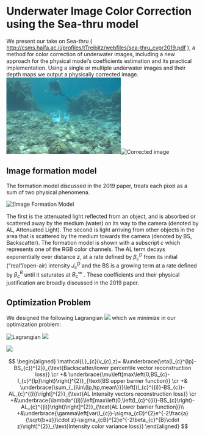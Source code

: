 # Underwater Image Color Correction using the Sea-thru model
We present our take on Sea-thru ( http://csms.haifa.ac.il/profiles/tTreibitz/webfiles/sea-thru_cvpr2019.pdf ), a method for color correction of underwater images, including a new approach for the physical model’s coeﬃcients estimation and its practical implementation. Using a single or multiple underwater images and their depth maps we output a physically corrected image.
![]()
<img src="report/figs/fixProcessSteps/01_Orig.jpg"
     alt="Original image"
     style="width:300px;" /><img src="report/figs/fixProcessSteps/07_IcontrastStr.jpg"
     alt="Corrected image"
     style="width:300px;" />
## Image formation model
The formation model discussed in the 2019 paper, treats each pixel as a sum of two physical phenomena.

<img src="https://latex.codecogs.com/gif.download?I_c%28z%29%20%3D%20%5Cunderbrace%7BJ_%7Bc%7D%5E%7BD%7D%5Ccdot%20e%5E%7B-%5Cbeta_%7Bc%7D%5E%7BD%7D%5Ccdot%20z%7D%7D_%7BAL_%7Bc%7D%7D+%5Cunderbrace%7BB_%7Bc%7D%5E%7B%5Cinfty%7D%5Cleft%281-e%5E%7B-%5Cbeta_%7Bc%7D%5E%7BB%7D%5Ccdot%20z%7D%5Cright%29%7D_%7BBS_%7Bc%7D%7D" alt="[Image Formation Model">

The ﬁrst is the attenuated light reﬂected from an object, and is absorbed or scattered away by the medium (water) on its way to the camera (denoted by AL, Attenuated Light). The second is light arriving from other objects in the area that is scattered by the medium towards the camera (denoted by BS, Backscatter). The formation model is shown  with a subscript $c$ which represents one of the RGB color channels. The AL term decays exponentially over distance $z$, at a rate deﬁned by $\beta_c^D$ from its initial (“real”/open-air) intensity $J_c^D$ and the BS is a growing term at a rate deﬁned by $\beta_c^B$ until it saturates at $B_c^{\infty}$ . These coeﬃcients and their physical justiﬁcation are broadly discussed in the 2019 paper.

## Optimization Problem
We designed the following Lagrangian <img src="https://render.githubusercontent.com/render/math?math=\mathcal{L}_{c}(v_{c},z)"> which we minimize in our optimization problem:


<img src="https://latex.codecogs.com/gif.download?%5Cbegin%7Baligned%7D%20%5Cmathcal%7BL%7D_%7Bc%7D%28v_%7Bc%7D%2Cz%29%3D%20%26%5Cunderbrace%7B%5Ceta%28I_%7Bc%7D%5E%7Blp%7D-BS_%7Bc%7D%29%5E%7B2%7D%7D_%7B%5Ctext%7BBackscatter/lower%20percentile%20vector%20reconstruction%20loss%7D%7D%20%5Ccr%20+%26%20%5Cunderbrace%7B%5Cmu%5Cleft%5Bmax%5Cleft%280%2CBS_%7Bc%7D-I_%7Bc%7D%5E%7Blp%7D%5Cright%29%5Cright%5D%5E%7B2%7D%7D_%7B%5Ctext%7BBS%20upper%20barrier%20function%7D%7D%20%5Ccr%20+%26%20%5Cunderbrace%7B%5Csum_%7B_%7Bi%5Cin%5C%7Blp%2Chp%2Cmean%5C%7D%7D%7D%5Cleft%5B%28I_%7Bc%7D%5E%7B%28i%29%7D-BS_%7Bc%7D%29-AL_%7Bc%7D%5E%7B%28i%29%7D%5Cright%5D%5E%7B2%7D%7D_%7B%5Ctext%7BAL%20Intensity%20vectors%20reconstruction%20loss%7D%7D%20%5Ccr%20+%26%5Cunderbrace%7B%5Clambda%5E%7B%28i%29%7D%5Cleft%5Bmax%5Cleft%280%2C%5Cleft%28I_%7Bc%7D%5E%7B%28i%29%7D-BS_%7Bc%7D%5Cright%29-AL_%7Bc%7D%5E%7B%28i%29%7D%5Cright%29%5Cright%5D%5E%7B2%7D%7D_%7B%5Ctext%7BAL%20Lower%20barrier%20function%7D%7D%5C%5C%20+%26%5Cunderbrace%7B%5Cgamma%5Cleft%5Bvar%28I_%7Bc%7D%29-%5Csigma_%7BcD%7D%5E%7B2%7De%5E%7B-2%5Cfrac%7Ba%7D%7B%5Csqrt%7Bb+z%7D%7D%5Ccdot%20z%7D-%5Csigma_%7BcB%7D%5E%7B2%7De%5E%7B-2%5Cbeta_%7Bc%7D%5E%7BB%7D%5Ccdot%20z%7D%5Cright%5D%5E%7B2%7D%7D_%7B%5Ctext%7BIntensity%20color%20variance%20loss%7D%7D%20%5Cend%7Baligned%7D" alt="Lagrangian">

<img src="https://render.githubusercontent.com/render/math?math=I_c(z) = \underbrace{ J_{c}^{D}\cdot e^{-\beta_{c}^{D}\cdot z} }_{ AL_{c} } + \underbrace{ B_{c}^{\infty}\left(1-e^{ -\beta_{c}^{B}\cdot z} \right) }_{ BS_{c} }">

<img src="https://render.githubusercontent.com/render/math?math=\begin{aligned}
\mathcal{L}_{c}(v_{c},z)= &\underbrace{\eta(I_{c}^{lp}-BS_{c})^{2}}_{\text{Backscatter/lower percentile vector reconstruction loss}} \cr
+& \underbrace{\mu\left[max\left(0,BS_{c}-I_{c}^{lp}\right)\right]^{2}}_{\text{BS upper barrier function}} \cr
+& \underbrace{\sum_{_{i\in\{lp,hp,mean\}}}\left[(I_{c}^{(i)}-BS_{c})-AL_{c}^{(i)}\right]^{2}}_{\text{AL Intensity vectors reconstruction loss}} \cr
+&\underbrace{\lambda^{(i)}\left[max\left(0,\left(I_{c}^{(i)}-BS_{c}\right)-AL_{c}^{(i)}\right)\right]^{2}}_{\text{AL Lower barrier function}}\\
+&\underbrace{\gamma\left[var(I_{c})-\sigma_{cD}^{2}e^{-2\frac{a}{\sqrt{b+z}}\cdot z}-\sigma_{cB}^{2}e^{-2\beta_{c}^{B}\cdot z}\right]^{2}}_{\text{Intensity color variance loss}}
\end{aligned}">


$$
\begin{aligned}
\mathcal{L}_{c}(v_{c},z)= &\underbrace{\eta(I_{c}^{lp}-BS_{c})^{2}}_{\text{Backscatter/lower percentile vector reconstruction loss}} \cr
+& \underbrace{\mu\left[max\left(0,BS_{c}-I_{c}^{lp}\right)\right]^{2}}_{\text{BS upper barrier function}} \cr
+& \underbrace{\sum_{_{i\in\{lp,hp,mean\}}}\left[(I_{c}^{(i)}-BS_{c})-AL_{c}^{(i)}\right]^{2}}_{\text{AL Intensity vectors reconstruction loss}} \cr
+&\underbrace{\lambda^{(i)}\left[max\left(0,\left(I_{c}^{(i)}-BS_{c}\right)-AL_{c}^{(i)}\right)\right]^{2}}_{\text{AL Lower barrier function}}\\
+&\underbrace{\gamma\left[var(I_{c})-\sigma_{cD}^{2}e^{-2\frac{a}{\sqrt{b+z}}\cdot z}-\sigma_{cB}^{2}e^{-2\beta_{c}^{B}\cdot z}\right]^{2}}_{\text{Intensity color variance loss}}
\end{aligned}
$$
